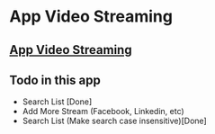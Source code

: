 # App Video Streaming

## [App Video Streaming](https://abhaypai.github.io/app-video-streaming/)

## Todo in this app
* Search List [Done]
* Add More Stream (Facebook, Linkedin, etc)
* Search List (Make search case insensitive)[Done]
